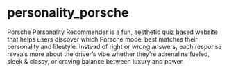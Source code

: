 # personality_porsche
Porsche Personality Recommender is a fun, aesthetic quiz based website that helps users discover which Porsche model best matches their personality and lifestyle. Instead of right or wrong answers, each response reveals more about the driver’s vibe whether they’re adrenaline fueled, sleek &amp; classy, or craving balance between luxury and power.
